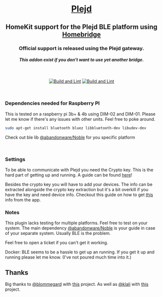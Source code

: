 
<SPAN ALIGN="CENTER" STYLE="text-align:center">
<DIV ALIGN="CENTER" STYLE="text-align:center">

# [Plejd](https://www.plejd.com)
## HomeKit support for the Plejd BLE platform using [Homebridge](https://homebridge.io)

### Official support is released using the Plejd gateway.
##### This addon exist if you don't want to use yet another bridge.

<br />

[![Build and Lint](https://img.shields.io/github/workflow/status/herlix/homebridge-plejd/Build%20and%20Lint?style=flat-square)](https://github.com/Herlix/homebridge-plejd/actions/workflows/build.yml)
[![Build and Lint](https://img.shields.io/npm/dm/homebridge-plejd?style=flat-square)](https://github.com/Herlix/homebridge-plejd/actions/workflows/build.yml)

</DIV>
</SPAN>

<br />

### Dependencies needed for Raspberry PI
This is tested on a raspberry pi 3b+ & 4b using DIM-02 and DIM-01. Please let me know if there's any issues with other units. Feel free to poke around.

```bash
sudo apt-get install bluetooth bluez libbluetooth-dev libudev-dev
```

Check out ble lib [@abandonware/Noble](https://github.com/abandonware/noble) for you specific platform

<br/>

### Settings
To be able to communicate with Plejd you need the Crypto key. This is the hard part of getting up and running. A guide can be found [here](./docs/Extracting%20crypto%20key.md)!

Besides the crypto key you will have to add your devices. The info can be extracted alongside the crypto key extraction but it's a bit overkill if you have the key and need device info. Checkout this guide on how to get [this](./docs/Device%20Info.md) info from the app.

### Notes
This plugin lacks testing for multiple platforms. Feel free to test on your system. The main dependency [@abandonware/Noble](https://github.com/abandonware/noble) is your guide in case of your separate system. Usually BLE is the problem.

Feel free to open a ticket if you can't get it working. 

Docker: BLE seems to be a hassle to get up an running. If you get it up and running please let me know. (I've not poured much time into it.)

## Thanks

Big thanks to [@blommegard](https://github.com/blommegard) with [this](https://github.com/blommegard/homebridge-plejd) project. As well as [@klali](https://github.com/klali) with [this](https://github.com/klali/ha-plejd) project.
